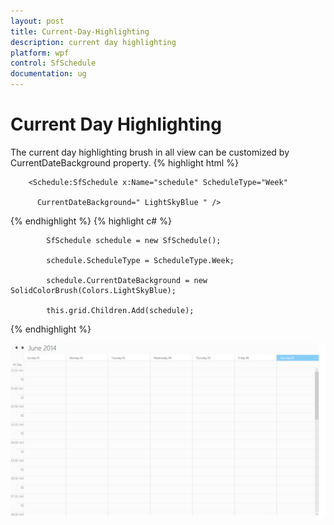 ```yaml
---
layout: post
title: Current-Day-Highlighting
description: current day highlighting
platform: wpf
control: SfSchedule
documentation: ug
---
```


# Current Day Highlighting

The current day highlighting brush in all view can be customized by CurrentDateBackground property.
{% highlight html %}

        <Schedule:SfSchedule x:Name="schedule" ScheduleType="Week"

          CurrentDateBackground=" LightSkyBlue " /> 



{% endhighlight  %}
{% highlight c# %}




            SfSchedule schedule = new SfSchedule();

            schedule.ScheduleType = ScheduleType.Week;

            schedule.CurrentDateBackground = new SolidColorBrush(Colors.LightSkyBlue);

            this.grid.Children.Add(schedule);


{% endhighlight  %}


![](Current-Day-Highlighting_images/Current-Day-Highlighting_img1.png)





